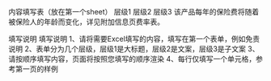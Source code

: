 内容填写表（放在第一个sheet）
	层级1	层级2	层级3
	该产品每年的保险费将随着被保险人的年龄而变化，详见附加信息页费率表。




填写说明
	填写说明
	1、请将需要Excel填写的内容，填写在第一个表单，例如免责说明
	2、表单分为几个层级，层级1是大标题，层级2是文案，层级3是子文案
	3、请按顺序填写内容，页面将按照您填写的顺序渲染
	4、每行仅填写一个单元格，参考第一页的样例


